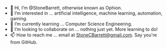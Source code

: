 - 👋 Hi, I’m @StoneBarrett, otherwise known as Ophion.
- 👀 I’m interested in ... artificial intelligence, machine learning, automation, gaming.
- 🌱 I’m currently learning ... Computer Science Engineering.
- 💞️ I’m looking to collaborate on ... nothing just yet. More learning to do!
- 📫 How to reach me ... email at StoneCBarrett@gmail.com. Say you're from GitHub.

<!---
StoneBarrett/StoneBarrett is a ✨ special ✨ repository because its `README.md` (this file) appears on your GitHub profile.
You can click the Preview link to take a look at your changes.
--->
